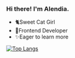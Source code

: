 ### Hi there! I'm Alendia.

<!--
**Alendia/Alendia** is a ✨ _special_ ✨ repository because its `README.md` (this file) appears on your GitHub profile.

Here are some ideas to get you started:

- 🔭 I’m currently working on ...
- 🌱 I’m currently learning ...
- 👯 I’m looking to collaborate on ...
- 🤔 I’m looking for help with ...
- 💬 Ask me about ...
- 📫 How to reach me: ...
- 😄 Pronouns: ...
- ⚡ Fun fact: ...
-->

- 🐈Sweet Cat Girl
- 🔨Frontend Developer
- ✨Eager to learn more

[![Top Langs](https://github-readme-stats.vercel.app/api/top-langs/?username=Alendia&layout=compact)](https://github.com/anuraghazra/github-readme-stats)
